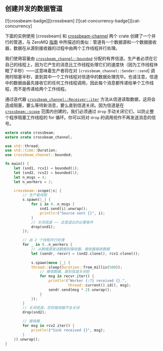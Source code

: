 ## 创建并发的数据管道

<!--
> [concurrency/thread/crossbeam-complex.md](https://github.com/rust-lang-nursery/rust-cookbook/blob/master/src/concurrency/thread/crossbeam-complex.md)
> <br />
> commit 4789410122527d556a3520204e5bab637326e13f - 2020.07.31
-->

[![crossbeam-badge]][crossbeam] [![cat-concurrency-badge]][cat-concurrency]

下面的实例使用 [crossbeam] 和 [crossbeam-channel] 两个 crate 创建了一个并行的管道，与 ZeroMQ [指南][guide] 中所描述的类似：管道有一个数据源和一个数据接收器，数据在从源到接收器的过程中由两个工作线程并行处理。

我们使用容量由 [`crossbeam_channel::bounded`] 分配的有界信道。生产者必须在它自己的线程上，因为它产生的消息比工作线程处理它们的速度快（因为工作线程休眠了半秒）——这意味着生产者将在对 `[crossbeam_channel::Sender::send`] 调用时阻塞半秒，直到其中一个工作线程对信道中的数据处理完毕。也请注意，信道中的数据由最先接收它的任何工作线程调用，因此每个消息都传递给单个工作线程，而不是传递给两个工作线程。

通过迭代器 [`crossbeam_channel::Receiver::iter`] 方法从信道读取数据，这将会造成阻塞，要么等待新消息，要么直到信道关闭。因为信道是在 [`crossbeam::scope`] 范围内创建的，我们必须通过 `drop` 手动关闭它们，以防止整个程序阻塞工作线程的 for 循环。你可以将对 `drop` 的调用视作不再发送消息的信号。

```rust
extern crate crossbeam;
extern crate crossbeam_channel;

use std::thread;
use std::time::Duration;
use crossbeam_channel::bounded;

fn main() {
    let (snd1, rcv1) = bounded(1);
    let (snd2, rcv2) = bounded(1);
    let n_msgs = 4;
    let n_workers = 2;

    crossbeam::scope(|s| {
        // 生产者线程
        s.spawn(|_| {
            for i in 0..n_msgs {
                snd1.send(i).unwrap();
                println!("Source sent {}", i);
            }
            // 关闭信道 —— 这是退出的必要条件
            drop(snd1);
        });

        // 由 2 个线程并行处理
        for _ in 0..n_workers {
            // 从数据源发送数据到接收器，接收器接收数据
            let (sendr, recvr) = (snd2.clone(), rcv1.clone());
            
            s.spawn(move |_| {
            thread::sleep(Duration::from_millis(500));
                // 接收数据，直到信道关闭前
                for msg in recvr.iter() {
                    println!("Worker {:?} received {}.",
                             thread::current().id(), msg);
                    sendr.send(msg * 2).unwrap();
                }
            });
        }
        // 关闭信道，否则接收器不会关闭
        drop(snd2);

        // 接收器
        for msg in rcv2.iter() {
            println!("Sink received {}", msg);
        }
    }).unwrap();
}
```

[`crossbeam::scope`]: https://docs.rs/crossbeam/*/crossbeam/fn.scope.html
[crossbeam-channel]: https://docs.rs/crossbeam-channel/*/crossbeam_channel/index.html
[`crossbeam_channel::bounded`]: https://docs.rs/crossbeam-channel/*/crossbeam_channel/fn.bounded.html
[`crossbeam_channel::Receiver::iter`]: https://docs.rs/crossbeam-channel/*/crossbeam_channel/struct.Receiver.html#method.iter
[`crossbeam_channel::Sender::send`]: https://docs.rs/crossbeam-channel/*/crossbeam_channel/struct.Sender.html#method.send
[guide]: http://zguide.zeromq.org/page:all#Divide-and-Conquer
